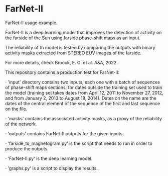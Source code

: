 # FarNet-II
FarNet-II usage example.

FarNet-II is a deep learning model that improves
the detection of activity on the farside of the Sun
using farside phase-shift maps as an input.

The reliability of th model is tested by comparing the
outputs with binary activity masks extracted from 
STEREO EUV images of the farside.

For more details, check Broock, E. G. et al. A&A, 2022. 

This repository contains a production test for FarNet-II:

· 'input' directory contains two inputs, 
each one with a batch of sequences of phase-shift 
maps sections, for dates outside the training set 
used to train the model (training set takes dates 
from April 12, 2011 to November 27, 2012, and from January 
2, 2013 to August 18, 2014). Dates on the name are the 
dates of the central element of the sequence of the 
first and last sequence on the file.

· 'masks' contains the associated activity masks, as
a proxy of the reliability of the network.

· 'outputs' contains FarNet-II outputs for the given
inputs.

· 'farside_to_magnetogram.py' is the script that needs
to run in order to produce the outputs.

· 'FarNet-II.py' is the deep learning model.

· 'graphs.py' is a script to display the results.
